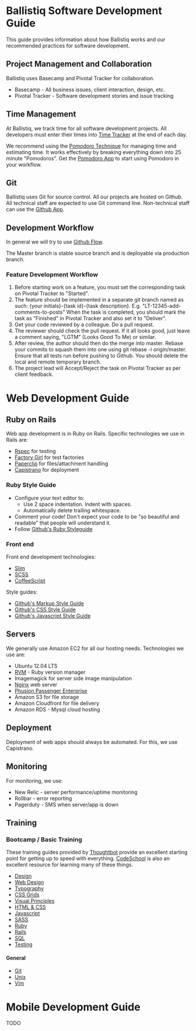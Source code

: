 # Ballistiq  Software Development Guide

This guide provides information about how Ballistiq works and our recommended practices for software development.

## Project Management and Collaboration

Ballistiq uses Basecamp and Pivotal Tracker for collaboration.

* Basecamp - All business issues, client interaction, design, etc.
* Pivotal Tracker - Software development stories and issue tracking

## Time Management

At Ballistiq, we track time for all software development projects. All developers must enter their times into [Time Tracker](http://time.ballistiq.com) at the end of each day.

We recommend using the [Pomodoro Technique](http://www.pomodorotechnique.com/) for managing time and estimating time. It works effectively by breaking everything down into 25 minute "Pomodoros". Get the [Pomodoro App](http://www.pomodoroapp.com/) to start using Pomodoro in your workflow.

## Git
Ballistiq uses Git for source control. All our projects are hosted on Github. All technical staff are expected to use Git command line. Non-technical staff can use the [Github App](http://mac.github.com/).

## Development Workflow

In general we will try to use [Github Flow](http://scottchacon.com/2011/08/31/github-flow.html).

The Master branch is stable source branch and is deployable via production branch.

### Feature Development Workflow

1. Before starting work on a feature, you must set the corresponding task on Pivotal Tracker to "Started".
2. The feature should be implemented in a separate git branch named as such: {your initials}-{task id}-{task description}. E.g. "LT-12345-add-comments-to-posts"
When the task is completed, you should mark the task as "Finished" in Pivotal Tracker and also set it to "Deliver".
3. Get your code reviewed by a colleague. Do a pull request.
4. The reviewer should check the pull request. If it all looks good, just leave a comment saying, "LGTM" (Looks Good To Me) or similar.
5. After review, the author should then do the merge into master. Rebase your commits to squash them into one using git rebase -i origin/master. Ensure that all tests run before pushing to Github. You should delete the local and remote temporary branch.
6. The project lead will Accept/Reject the task on Pivotal Tracker as per client feedback.

# Web Development Guide

## Ruby on Rails

Web app development is in Ruby on Rails. Specific technologies we use in Rails are:

* [Rspec](https://github.com/rspec/rspec-rails) for testing
* [Factory Girl](https://github.com/thoughtbot/factory_girl) for test factories
* [Paperclip](https://github.com/thoughtbot/paperclip) for files/attachment handling
* [Capistrano](https://github.com/capistrano/capistrano) for deployment


### Ruby Style Guide

* Configure your text editor to:
  * Use 2 space indentation. Indent with spaces.
  * Automatically delete trailing whitespace.
* Comment your code! Don't expect your code to be "so beautiful and readable" that people will understand it.
* Follow [Github's Ruby Styleguide](https://github.com/styleguide/ruby)

### Front end
Front end development technologies:

* [Slim](http://slim-lang.com/)
* [SCSS](http://sass-lang.com/)
* [CoffeeScript](http://coffeescript.org/)

Style guides:

* [Github's Markup Style Guide](https://github.com/styleguide/templates)
* [Github's CSS Style Guide](https://github.com/styleguide/css)
* [Github's Javascript Style Guide](https://github.com/styleguide/javascript)

## Servers

We generally use Amazon EC2 for all our hosting needs. Technologies we use are:

* Ubuntu 12.04 LTS
* [RVM](https://rvm.io/) - Ruby version manager
* Imagemagick for server side image manipulation
* [Nginx](http://nginx.org/en/) web server
* [Phusion Passenger Enterprise](https://www.phusionpassenger.com/)
* Amazon S3 for file storage
* Amazon Cloudfront for file delivery
* Amazon RDS - Mysql cloud hosting

## Deployment

Deployment of web apps should always be automated. For this, we use Capistrano.

## Monitoring

For monitoring, we use:
* New Relic - server performance/uptime monitoring
* Rollbar - error reporting
* Pagerduty - SMS when server/app is down

## Training

### Bootcamp / Basic Training

These training guides provided by [Thoughtbot](https://learn.thoughtbot.com) provide an excellent starting point for getting up to speed with everything. [CodeSchool](http://www.codeschool.com/) is also an excellent resource for learning many of these things.

* [Design](https://learn.thoughtbot.com/design)
* [Web Design](https://learn.thoughtbot.com/web+design)
* [Typography](https://learn.thoughtbot.com/typography)
* [CSS Grids](https://learn.thoughtbot.com/grids)
* [Visual Principles](https://learn.thoughtbot.com/visual-principles)
* [HTML & CSS](https://learn.thoughtbot.com/html-css)
* [Javascript](https://learn.thoughtbot.com/javascript)
* [SASS](https://learn.thoughtbot.com/sass)
* [Ruby](https://learn.thoughtbot.com/ruby)
* [Rails](https://learn.thoughtbot.com/rails)
* [SQL](https://learn.thoughtbot.com/sql)
* [Testing](https://learn.thoughtbot.com/test-driven+development)

#### General

* [Git](https://learn.thoughtbot.com/git)
* [Unix](https://learn.thoughtbot.com/unix)
* [Vim](https://learn.thoughtbot.com/vim)

# Mobile Development Guide

TODO
